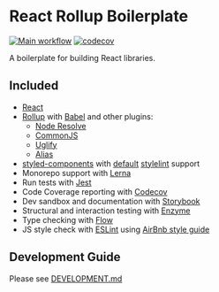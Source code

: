 # React Rollup Boilerplate

[![Main workflow](https://github.com/psychobolt/react-rollup-boilerplate/actions/workflows/main.yml/badge.svg)](https://github.com/psychobolt/react-rollup-boilerplate/actions/workflows/main.yml)
[![codecov](https://codecov.io/gh/psychobolt/react-rollup-boilerplate/branch/master/graph/badge.svg?flag=react-rollup-boilerplate)](https://codecov.io/gh/psychobolt/react-rollup-boilerplate/tree/master/src)

A boilerplate for building React libraries.

## Included

- [React](https://reactjs.org/)
- [Rollup](https://rollupjs.org/) with [Babel](https://www.npmjs.com/package/rollup-plugin-babel) and other plugins:
    - [Node Resolve](https://www.npmjs.com/package/rollup-plugin-node-resolve)
    - [CommonJS](https://www.npmjs.com/package/rollup-plugin-commonjs)
    - [Uglify](https://www.npmjs.com/package/rollup-plugin-uglify)
    - [Alias](https://www.npmjs.com/package/rollup-plugin-alias)
- [styled-components](https://www.styled-components.com/) with [default](https://www.styled-components.com/docs/tooling#stylelint) [stylelint](https://stylelint.io/) support
- Monorepo support with [Lerna](https://lerna.js.org)
- Run tests with [Jest](https://facebook.github.io/jest/)
- Code Coverage reporting with [Codecov](https://codecov.io/)
- Dev sandbox and documentation with [Storybook](https://storybook.js.org/)
- Structural and interaction testing with [Enzyme](https://github.com/airbnb/enzyme)
- Type checking with [Flow](https://flow.org)
- JS style check with [ESLint](http://eslint.org/) using [AirBnb style guide](https://github.com/airbnb/javascript)

## Development Guide

Please see [DEVELOPMENT.md](DEVELOPMENT.md)